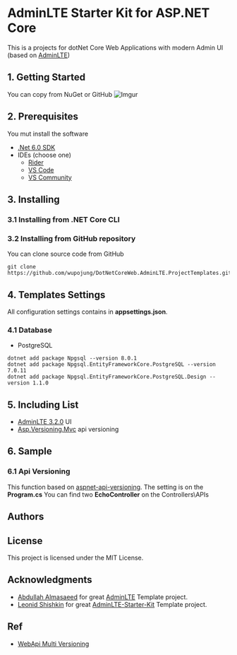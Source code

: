 # AdminLTE Starter Kit for ASP.NET Core
This is a projects for dotNet Core Web Applications with modern Admin UI (based on [AdminLTE](https://adminlte.io))
## 1. Getting Started
You can copy from NuGet or GitHub
![Imgur](https://i.imgur.com/BeiRH6J.png)

## 2. Prerequisites
You mut install the software 
* [.Net 6.0 SDK](https://dotnet.microsoft.com/en-us/download/dotnet/6.0)
* IDEs (choose one)
  * [Rider](https://www.jetbrains.com/rider/)
  * [VS Code](https://code.visualstudio.com/)
  * [VS Community](https://visualstudio.microsoft.com/zh-hant/vs/community/)

## 3. Installing
### 3.1 Installing from .NET Core CLI 
### 3.2 Installing from GitHub repository
You can clone source code from GitHub
```shell
git clone https://github.com/wupojung/DotNetCoreWeb.AdminLTE.ProjectTemplates.git
```
## 4. Templates Settings
All configuration settings contains in **appsettings.json**.
### 4.1 Database
* PostgreSQL
```shell
dotnet add package Npgsql --version 8.0.1
dotnet add package Npgsql.EntityFrameworkCore.PostgreSQL --version 7.0.11
dotnet add package Npgsql.EntityFrameworkCore.PostgreSQL.Design --version 1.1.0
```

## 5. Including List 
* [AdminLTE 3.2.0](https://adminlte.io/themes/v3/) UI
* [Asp.Versioning.Mvc](https://www.nuget.org/packages/Asp.Versioning.Mvc.ApiExplorer)  api versioning 

## 6. Sample 
### 6.1 Api Versioning 
This function based on [aspnet-api-versioning](https://github.com/dotnet/aspnet-api-versioning).
The setting is on the **Program.cs**
You can find two **EchoController** on the Controllers\APIs  

## Authors
## License
This project is licensed under the MIT License. 
## Acknowledgments
* [Abdullah Almasaeed](https://adminlte.io/about) for great [AdminLTE](https://adminlte.io) Template project.
* [Leonid Shishkin](https://github.com/leonex) for great [AdminLTE-Starter-Kit](https://github.com/dotnet-express/AdminLTE-Starter-Kit) Template project.
## Ref
* [WebApi Multi Versioning](https://dotblogs.com.tw/yc421206/2022/03/13/support_multiple_versions_of_asp_net_core_web_api#google_vignette)